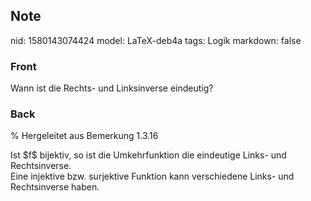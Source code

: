 ## Note
nid: 1580143074424
model: LaTeX-deb4a
tags: Logik
markdown: false

### Front
Wann ist die Rechts- und Linksinverse eindeutig?

### Back
% Hergeleitet aus Bemerkung 1.3.16<div>
</div><div>Ist $f$ bijektiv, so ist die Umkehrfunktion die eindeutige Links- und Rechtsinverse.</div><div>
</div><div>Eine injektive bzw. surjektive Funktion kann verschiedene Links- und Rechtsinverse haben.</div>

